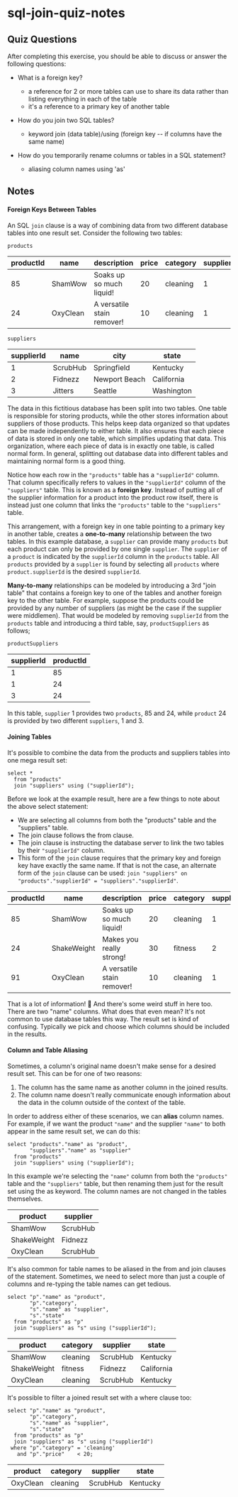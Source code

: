 # sql-join-quiz-notes

## Quiz Questions

After completing this exercise, you should be able to discuss or answer the following questions:

- What is a foreign key?

  - a reference for 2 or more tables can use to share its data rather than listing everything in each of the table
  - it's a reference to a primary key of another table

- How do you join two SQL tables?

  - keyword join (data table)/using (foreign key -- if columns have the same name)

- How do you temporarily rename columns or tables in a SQL statement?
  - aliasing column names using 'as'

## Notes

#### Foreign Keys Between Tables

An SQL `join` clause is a way of combining data from two different database tables into one result set. Consider the following two tables:

`products`

| productId | name     | description                | price | category | supplierId |
| --------- | -------- | -------------------------- | ----- | -------- | ---------- |
| 85        | ShamWow  | Soaks up so much liquid!   | 20    | cleaning | 1          |
| 24        | OxyClean | A versatile stain remover! | 10    | cleaning | 1          |

`suppliers`

| supplierId | name     | city          | state      |
| ---------- | -------- | ------------- | ---------- |
| 1          | ScrubHub | Springfield   | Kentucky   |
| 2          | Fidnezz  | Newport Beach | California |
| 3          | Jitters  | Seattle       | Washington |

The data in this fictitious database has been split into two tables. One table is responsible for storing products, while the other stores information about suppliers of those products. This helps keep data organized so that updates can be made independently to either table. It also ensures that each piece of data is stored in only one table, which simplifies updating that data. This organization, where each piece of data is in exactly one table, is called normal form. In general, splitting out database data into different tables and maintaining normal form is a good thing.

Notice how each row in the `"products"` table has a `"supplierId"` column. That column specifically refers to values in the `"supplierId"` column of the `"suppliers"` table. This is known as a **foreign key**. Instead of putting all of the supplier information for a product into the product row itself, there is instead just one column that links the `"products"` table to the `"suppliers"` table.

This arrangement, with a foreign key in one table pointing to a primary key in another table, creates a **one-to-many** relationship between the two tables. In this example database, a `supplier` can provide many `products` but each product can only be provided by one single `supplier`. The `supplier` of a `product` is indicated by the `supplierId` column in the `products` table. All `products` provided by a `supplier` is found by selecting all `products` where `product.supplierId` is the desired `supplierId`.

**Many-to-many** relationships can be modeled by introducing a 3rd "join table" that contains a foreign key to one of the tables and another foreign key to the other table. For example, suppose the products could be provided by any number of suppliers (as might be the case if the supplier were middlemen). That would be modeled by removing `supplierId` from the `products` table and introducing a third table, say, `productSuppliers` as follows;

`productSuppliers`

| supplierId | productId |
| ---------- | --------- |
| 1          | 85        |
| 1          | 24        |
| 3          | 24        |

In this table, `supplier` 1 provides two `products`, 85 and 24, while `product` 24 is provided by two different `suppliers`, 1 and 3.

#### Joining Tables

It's possible to combine the data from the products and suppliers tables into one mega result set:

```
select *
  from "products"
  join "suppliers" using ("supplierId");
```

Before we look at the example result, here are a few things to note about the above select statement:

- We are selecting all columns from both the "products" table and the "suppliers" table.
- The join clause follows the from clause.
- The join clause is instructing the database server to link the two tables by their `"supplierId"` column.
- This form of the `join` clause requires that the primary key and foreign key have exactly the same name. If that is not the case, an alternate form of the `join` clause can be used: `join "suppliers" on "products"."supplierId" = "suppliers"."supplierId"`.

| productId | name        | description                | price | category | supplierId | name     | city          | state      |
| --------- | ----------- | -------------------------- | ----- | -------- | ---------- | -------- | ------------- | ---------- |
| 85        | ShamWow     | Soaks up so much liquid!   | 20    | cleaning | 1          | ScrubHub | Springfield   | Kentucky   |
| 24        | ShakeWeight | Makes you really strong!   | 30    | fitness  | 2          | Fidnezz  | Newport Beach | California |
| 91        | OxyClean    | A versatile stain remover! | 10    | cleaning | 1          | ScrubHub | Springfield   | Kentucky   |

That is a lot of information! 🤔 And there's some weird stuff in here too. There are two "name" columns. What does that even mean? It's not common to use database tables this way. The result set is kind of confusing. Typically we pick and choose which columns should be included in the results.

#### Column and Table Aliasing

Sometimes, a column's original name doesn't make sense for a desired result set. This can be for one of two reasons:

1. The column has the same name as another column in the joined results.
2. The column name doesn't really communicate enough information about the data in the column outside of the context of the table.

In order to address either of these scenarios, we can **alias** column names. For example, if we want the product `"name"` and the supplier `"name"` to both appear in the same result set, we can do this:

```
select "products"."name" as "product",
       "suppliers"."name" as "supplier"
  from "products"
  join "suppliers" using ("supplierId");
```

In this example we're selecting the `"name"` column from both the `"products"` table and the `"suppliers"` table, but then renaming them just for the result set using the as keyword. The column names are not changed in the tables themselves.

| product     | supplier |
| ----------- | -------- |
| ShamWow     | ScrubHub |
| ShakeWeight | Fidnezz  |
| OxyClean    | ScrubHub |

It's also common for table names to be aliased in the from and join clauses of the statement. Sometimes, we need to select more than just a couple of columns and re-typing the table names can get tedious.

```
select "p"."name" as "product",
       "p"."category",
       "s"."name" as "supplier",
       "s"."state"
  from "products" as "p"
  join "suppliers" as "s" using ("supplierId");
```

| product     | category | supplier | state      |
| ----------- | -------- | -------- | ---------- |
| ShamWow     | cleaning | ScrubHub | Kentucky   |
| ShakeWeight | fitness  | Fidnezz  | California |
| OxyClean    | cleaning | ScrubHub | Kentucky   |

It's possible to filter a joined result set with a where clause too:

```
select "p"."name" as "product",
       "p"."category",
       "s"."name" as "supplier",
       "s"."state"
  from "products" as "p"
  join "suppliers" as "s" using ("supplierId")
 where "p"."category" = 'cleaning'
   and "p"."price"    < 20;
```

| product  | category | supplier | state    |
| -------- | -------- | -------- | -------- |
| OxyClean | cleaning | ScrubHub | Kentucky |
